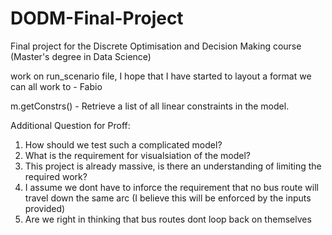 # DODM-Final-Project
Final project for the Discrete Optimisation and Decision Making course (Master's degree in Data Science)

work on run_scenario file, I hope that I have started to layout a format we can all work to - Fabio

m.getConstrs() - Retrieve a list of all linear constraints in the model.

Additional Question for Proff:
1. How should we test such a complicated model?
2. What is the requirement for visualsiation of the model?
3. This project is already massive, is there an understanding of limiting the required work?
4. I assume we dont have to inforce the requirement that no bus route will travel down the same arc (I believe this will be enforced by the inputs provided)
5. Are we right in thinking that bus routes dont loop back on themselves
